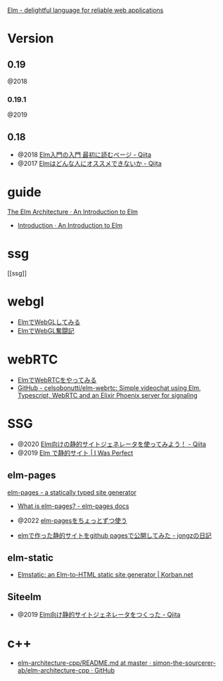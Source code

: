 [Elm - delightful language for reliable web applications](https://elm-lang.org/)

# Version
## 0.19
@2018
### 0.19.1
@2019

## 0.18
- @2018 [Elm入門の入門 最初に読むページ - Qiita](https://qiita.com/arowM/items/5ec5853298fc880353b7)
- @2017 [Elmはどんな人にオススメできないか - Qiita](https://qiita.com/arowM/items/dfb38d1c5f3dfde8b8bf)

# guide
[The Elm Architecture · An Introduction to Elm](https://guide.elm-lang.jp/architecture/)
- [Introduction · An Introduction to Elm](https://guide.elm-lang.org/)

# ssg
[[ssg]]

# webgl
- [ElmでWebGLしてみる](https://blog.foresta.me/posts/webgl-on-elm/)
- [ElmでWebGL奮闘記](https://miyanokomiya.tokyo/2020/03/elm-webgl-init/)

# webRTC
- [ElmでWebRTCをやってみる](https://blog.foresta.me/posts/webrtc-with-elm/)
- [GitHub - celsobonutti/elm-webrtc: Simple videochat using Elm, Typescript, WebRTC and an Elixir Phoenix server for signaling](https://github.com/celsobonutti/elm-webrtc)

# SSG
- @2020 [Elm向けの静的サイトジェネレータを使ってみよう！ - Qiita](https://qiita.com/y047aka/items/2f051035fd86a38145e2)
- @2019 [Elm で静的サイト | I Was Perfect](https://tech.515hikaru.net/post/2019-04-10-elm-static-site/)

## elm-pages
[elm-pages - a statically typed site generator](https://elm-pages.com/)
- [What is elm-pages? - elm-pages docs](https://elm-pages.com/docs/what-is-elm-pages)

- @2022 [elm-pagesをちょっとずつ使う](https://zenn.dev/negiboudu/scraps/6a76f0f5710328)
- [elmで作った静的サイトをgithub pagesで公開してみた - jongzの日記](https://jongz.hatenablog.com/entry/2019/03/16/033642)

## elm-static
- [Elmstatic: an Elm-to-HTML static site generator | Korban.net](https://korban.net/elm/elmstatic/)

## Siteelm
- @2019 [Elm向け静的サイトジェネレータをつくった - Qiita](https://qiita.com/nikueaters/items/45a421c5d31a649303f2)

# c++
- [elm-architecture-cpp/README.md at master · simon-the-sourcerer-ab/elm-architecture-cpp · GitHub](https://github.com/simon-the-sourcerer-ab/elm-architecture-cpp/blob/master/README.md)
